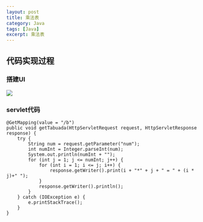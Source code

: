 ```yaml
---
layout: post
title: 乘法表
category: Java
tags: [Java]
excerpt: 乘法表
---
```


## 代码实现过程 ##

### 搭建UI ###

![](http://www.nangongyibin.com/assets/images/Java/Java/8.png)

### servlet代码 ###

    
    @GetMapping(value = "/b")
    public void getTabuada(HttpServletRequest request, HttpServletResponse response) {
        try {
            String num = request.getParameter("num");
            int numInt = Integer.parseInt(num);
            System.out.println(numInt + "");
            for (int j = 1; j <= numInt; j++) {
                for (int i = 1; i <= j; i++) {
                    response.getWriter().print(i + "*" + j + " = " + (i * j)+" ");
                }
                response.getWriter().println();
            }
        } catch (IOException e) {
            e.printStackTrace();
        }
    }